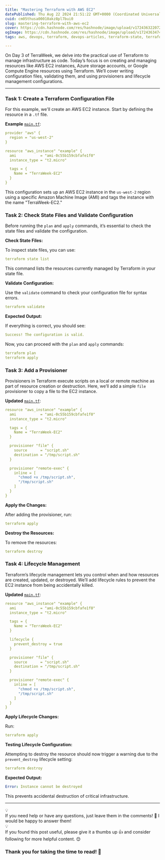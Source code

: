 ```yaml
---
title: "Mastering Terraform with AWS EC2"
datePublished: Thu Aug 22 2024 21:51:22 GMT+0000 (Coordinated Universal Time)
cuid: cm05thusa00010akz8pl7bui0
slug: mastering-terraform-with-aws-ec2
cover: https://cdn.hashnode.com/res/hashnode/image/upload/v1724363220728/d0f9544e-b597-4a3d-a5c4-683d2769a2a1.png
ogImage: https://cdn.hashnode.com/res/hashnode/image/upload/v1724363474543/5d1114ec-3644-4366-9414-276bf028f1d3.png
tags: aws, devops, terraform, devops-articles, terraform-state, terraform-cloud, devops-trends, devops-journey, 90daysofdevops, terraform-module, trainwithshubham, devopscommunity, terraweek, terraweekchallenge

---
```


On Day 3 of TerraWeek, we delve into the practical use of Terraform to manage infrastructure as code. Today’s focus is on creating and managing resources like AWS EC2 instances, Azure storage accounts, or Google Compute Engine resources using Terraform. We’ll cover writing configuration files, validating them, and using provisioners and lifecycle management configurations.

---

### **Task 1: Create a Terraform Configuration File**

For this example, we'll create an AWS EC2 instance. Start by defining the resource in a `.tf` file.

**Example** [`main.tf`](http://main.tf):

```yaml
provider "aws" {
  region = "us-west-2"
}

resource "aws_instance" "example" {
  ami           = "ami-0c55b159cbfafe1f0"
  instance_type = "t2.micro"

  tags = {
    Name = "TerraWeek-EC2"
  }
}
```

This configuration sets up an AWS EC2 instance in the `us-west-2` region using a specific Amazon Machine Image (AMI) and tags the instance with the name "TerraWeek-EC2."

### **Task 2: Check State Files and Validate Configuration**

Before running the `plan` and `apply` commands, it’s essential to check the state files and validate the configuration.

**Check State Files:**

To inspect state files, you can use:

```yaml
terraform state list
```

This command lists the resources currently managed by Terraform in your state file.

**Validate Configuration:**

Use the `validate` command to check your configuration file for syntax errors.

```yaml
terraform validate
```

**Expected Output:**

If everything is correct, you should see:

```yaml
Success! The configuration is valid.
```

Now, you can proceed with the `plan` and `apply` commands:

```yaml
terraform plan
terraform apply
```

### **Task 3: Add a Provisioner**

Provisioners in Terraform execute scripts on a local or remote machine as part of resource creation or destruction. Here, we’ll add a simple `file` provisioner to copy a file to the EC2 instance.

**Updated** [`main.tf`](http://main.tf):

```yaml
resource "aws_instance" "example" {
  ami           = "ami-0c55b159cbfafe1f0"
  instance_type = "t2.micro"

  tags = {
    Name = "TerraWeek-EC2"
  }

  provisioner "file" {
    source      = "script.sh"
    destination = "/tmp/script.sh"
  }

  provisioner "remote-exec" {
    inline = [
      "chmod +x /tmp/script.sh",
      "/tmp/script.sh"
    ]
  }
}
```

**Apply the Changes:**

After adding the provisioner, run:

```yaml
terraform apply
```

**Destroy the Resources:**

To remove the resources:

```yaml
terraform destroy
```

### **Task 4: Lifecycle Management**

Terraform’s lifecycle management lets you control when and how resources are created, updated, or destroyed. We’ll add lifecycle rules to prevent the EC2 instance from being accidentally killed.

**Updated** [`main.tf`](http://main.tf):

```yaml
resource "aws_instance" "example" {
  ami           = "ami-0c55b159cbfafe1f0"
  instance_type = "t2.micro"

  tags = {
    Name = "TerraWeek-EC2"
  }

  lifecycle {
    prevent_destroy = true
  }

  provisioner "file" {
    source      = "script.sh"
    destination = "/tmp/script.sh"
  }

  provisioner "remote-exec" {
    inline = [
      "chmod +x /tmp/script.sh",
      "/tmp/script.sh"
    ]
  }
}
```

**Apply Lifecycle Changes:**

Run:

```yaml
terraform apply
```

**Testing Lifecycle Configuration:**

Attempting to destroy the resource should now trigger a warning due to the `prevent_destroy` lifecycle setting:

```yaml
terraform destroy
```

**Expected Output:**

```yaml
Error: Instance cannot be destroyed
```

This prevents accidental destruction of critical infrastructure.

---

<div data-node-type="callout">
<div data-node-type="callout-emoji">💡</div>
<div data-node-type="callout-text">If you need help or have any questions, just leave them in the comments! 📝 I would be happy to answer them!</div>
</div>

<div data-node-type="callout">
<div data-node-type="callout-emoji">💡</div>
<div data-node-type="callout-text">If you found this post useful, please give it a thumbs up 👍 and consider following for more helpful content. 😊</div>
</div>

### Thank you for taking the time to read! 💚